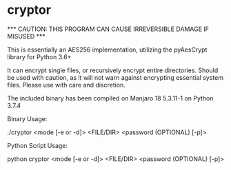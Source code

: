 # cryptor
*** CAUTION: THIS PROGRAM CAN CAUSE IRREVERSIBLE DAMAGE IF MISUSED ***

This is essentially an AES256 implementation, utilizing the pyAesCrypt library for Python 3.6+

It can encrypt single files, or recursively encrypt entire directories. Should be used with caution, as it will not warn against encrypting essential system files. Please use with care and discretion.

The included binary has been compiled on Manjaro 18 5.3.11-1 on Python 3.7.4

Binary Usage: 

./cryptor <mode [-e or -d]> <FILE/DIR> <password (OPTIONAL) [-p]> <password>

Python Script Usage:

python cryptor <mode [-e or -d]> <FILE/DIR> <password (OPTIONAL) [-p]> <password>


